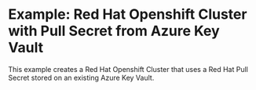# Example: Red Hat Openshift Cluster with Pull Secret from Azure Key Vault

This example creates a Red Hat Openshift Cluster that uses a Red Hat Pull Secret stored on an existing Azure Key Vault.

